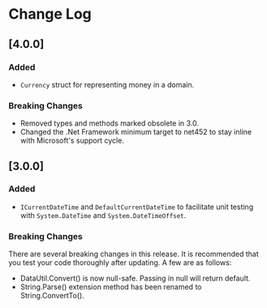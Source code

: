 # Change Log

## [4.0.0]

### Added

- `Currency` struct for representing money in a domain.

### Breaking Changes

- Removed types and methods marked obsolete in 3.0.
- Changed the .Net Framework minimum target to net452 to stay inline with Microsoft's support cycle.

## [3.0.0]

### Added

- `ICurrentDateTime` and `DefaultCurrentDateTime` to facilitate unit testing with `System.DateTime` and `System.DateTimeOffset`.

### Breaking Changes

There are several breaking changes in this release. It is recommended that you test your code thoroughly after updating.
A few are as follows:

- DataUtil.Convert() is now null-safe. Passing in null will return default.
- String.Parse() extension method has been renamed to String.ConvertTo().
